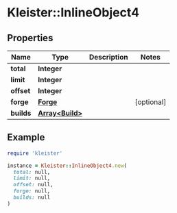 # Kleister::InlineObject4

## Properties

| Name | Type | Description | Notes |
| ---- | ---- | ----------- | ----- |
| **total** | **Integer** |  |  |
| **limit** | **Integer** |  |  |
| **offset** | **Integer** |  |  |
| **forge** | [**Forge**](Forge.md) |  | [optional] |
| **builds** | [**Array&lt;Build&gt;**](Build.md) |  |  |

## Example

```ruby
require 'kleister'

instance = Kleister::InlineObject4.new(
  total: null,
  limit: null,
  offset: null,
  forge: null,
  builds: null
)
```

